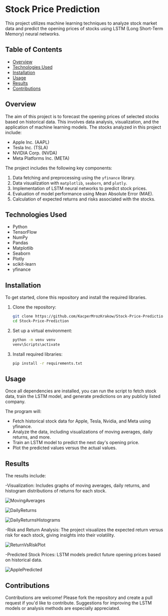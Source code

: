 # Stock Price Prediction

This project utilizes machine learning techniques to analyze stock market data and predict the opening prices of stocks using LSTM (Long Short-Term Memory) neural networks.

## Table of Contents

- [Overview](#overview)
- [Technologies Used](#technologies-used)
- [Installation](#installation)
- [Usage](#usage)
- [Results](#results)
- [Contributions](#contributions)

## Overview

The aim of this project is to forecast the opening prices of selected stocks based on historical data. This involves data analysis, visualization, and the application of machine learning models. The stocks analyzed in this project include:

- Apple Inc. (AAPL)
- Tesla Inc. (TSLA)
- NVIDIA Corp. (NVDA)
- Meta Platforms Inc. (META)

The project includes the following key components:

1. Data fetching and preprocessing using the `yfinance` library.
2. Data visualization with `matplotlib`, `seaborn`, and `plotly`.
3. Implementation of LSTM neural networks to predict stock prices.
4. Evaluation of model performance using Mean Absolute Error (MAE).
5. Calculation of expected returns and risks associated with the stocks.

## Technologies Used

- Python
- TensorFlow
- NumPy
- Pandas
- Matplotlib
- Seaborn
- Plotly
- scikit-learn
- yfinance

## Installation

To get started, clone this repository and install the required libraries.

1. Clone the repository:
   ```bash
   git clone https://github.com/KacperMrozKrakow/Stock-Price-Prediction.git
   cd Stock-Price-Prediction
2. Set up a virtual environment:
   ```bash
   python -m venv venv
   venv\Scripts\activate
3. Install required libraries:
   ```bash
   pip install -r requirements.txt

## Usage

Once all dependencies are installed, you can run the script to fetch stock data, train the LSTM model, and generate predictions on any publicly listed company.
   
The program will:

- Fetch historical stock data for Apple, Tesla, Nvidia, and Meta using yfinance.
- Analyze the data, including visualizations of moving averages, daily returns, and more.
- Train an LSTM model to predict the next day's opening price.
- Plot the predicted values versus the actual values.

## Results

The results include:

-Visualization: Includes graphs of moving averages, daily returns, and histogram distributions of returns for each stock.

![MovingAverages](https://github.com/user-attachments/assets/9ceb3c7d-b1fd-4e73-9f5f-1a72f69f93e8)

![DailyReturns](https://github.com/user-attachments/assets/b460c980-654d-45b3-9ef0-2ec4c3b051f4)

![DailyReturnsHistograms](https://github.com/user-attachments/assets/dcc75d48-eda0-4e76-bc6e-b98bb16c0141)

-Risk and Return Analysis: The project visualizes the expected return versus risk for each stock, giving insights into their volatility.

![ReturnVsRiskPlot](https://github.com/user-attachments/assets/9e87b8bb-839f-40da-b02b-7be501d280c0)

-Predicted Stock Prices: LSTM models predict future opening prices based on historical data.

![ApplePredicted](https://github.com/user-attachments/assets/2cba896e-3fc8-4850-8880-d6fedc293a4d)


## Contributions

Contributions are welcome! Please fork the repository and create a pull request if you'd like to contribute. Suggestions for improving the LSTM models or analysis methods are especially appreciated.
